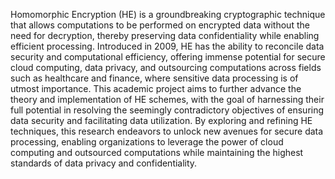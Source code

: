 Homomorphic Encryption (HE) is a groundbreaking cryptographic technique that allows computations to be performed on encrypted data without the need for decryption, thereby preserving data confidentiality while enabling efficient processing. Introduced in 2009, HE has the ability to reconcile data security and computational efficiency, offering immense potential for secure cloud computing, data privacy, and outsourcing computations across fields such as healthcare and finance, where sensitive data processing is of utmost importance.
This academic project aims to further advance the theory and implementation of HE schemes, with the goal of harnessing their full potential in resolving the seemingly contradictory objectives of ensuring data security and facilitating data utilization. By exploring and refining HE techniques, this research endeavors to unlock new avenues for secure data processing, enabling organizations to leverage the power of cloud computing and outsourced computations while maintaining the highest standards of data privacy and confidentiality.
